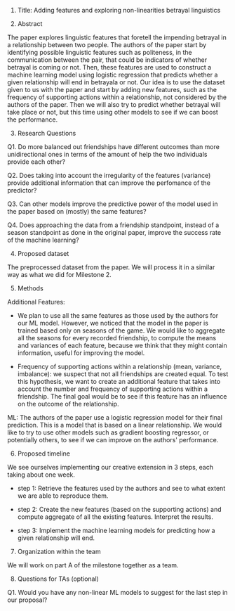 1. Title: Adding features and exploring non-linearities betrayal linguistics

2. Abstract

The paper explores linguistic features that foretell the impending betrayal in a relationship between two people. The authors of the paper start by identifying possible linguistic features such as politeness, in the communication between the pair, that could be indicators of whether betrayal is coming or not. Then, these features are used to construct a machine learning model using logistic regression that predicts whether a given relationship will end in betrayala or not. Our idea is to use the dataset given to us with the paper and start by adding new features, such as the frequency of supporting actions within a relationship, not considered by the authors of the paper. Then we will also try to predict whether betrayal will take place or not, but this time using other models to see if we can boost the performance. 

3. Research Questions

Q1. Do more balanced out friendships have different outcomes than more unidirectional ones in terms of the amount of help the two individuals provide each other?

Q2. Does taking into account the irregularity of the features (variance) provide additional information that can improve the perfomance of the predictor?

Q3. Can other models improve the predictive power of the model used in the paper based on (mostly) the same features?

Q4. Does approaching the data from a friendship standpoint, instead of a season standpoint as done in the original paper, improve the success rate of the machine learning?

4. Proposed dataset

The preprocessed dataset from the paper. We will process it in a similar way as what we did for Milestone 2.

5. Methods

Additional Features:

- We plan to use all the same features as those used by the authors for our ML model. However, we noticed that the model in the paper is trained based only on seasons of the game. We would like to aggregate all the seasons for every recorded friendship, to compute the means and variances of each feature, because we think that they might contain information, useful for improving the model.

- Frequency of supporting actions within a relationship (mean, variance, imbalance): we suspect that not all friendships are created equal. To test this hypothesis, we want to create an additional feature that takes into account the number and frequency of supporting actions within a friendship. The final goal would be to see if this feature has an influence on the outcome of the relationship.

ML: The authors of the paper use a logistic regression model for their final prediction. This is a model that is based on a linear relationship. We would like to try to use other models such as gradient boosting regressor, or potentially others, to see if we can improve on the authors' performance.

6. Proposed timeline

We see ourselves implementing our creative extension in 3 steps, each taking about one week.

- step 1: Retrieve the features used by the authors and see to what extent we are able to reproduce them.

- step 2: Create the new features (based on the supporting actions) and compute aggregate of all the existing features. Interpret the results.

- step 3: Implement the machine learning models for predicting how a given relationship will end.

7. Organization within the team

We will work on part A of the milestone together as a team.

8. Questions for TAs (optional)

Q1. Would you have any non-linear ML models to suggest for the last step in our proposal?
